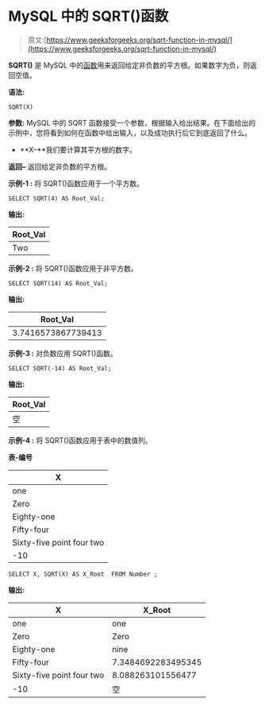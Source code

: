 # MySQL 中的 SQRT()函数

> 原文:[https://www.geeksforgeeks.org/sqrt-function-in-mysql/](https://www.geeksforgeeks.org/sqrt-function-in-mysql/)

**SQRT()** 是 MySQL 中的[函数](https://www.geeksforgeeks.org/sql-functions-aggregate-scalar-functions/)用来返回给定非负数的平方根。如果数字为负，则返回空值。

**语法:**

```
SQRT(X)

```

**参数:**
MySQL 中的 SQRT 函数接受一个参数，根据输入给出结果。在下面给出的示例中，您将看到如何在函数中给出输入，以及成功执行后它到底返回了什么。

*   **X–**我们要计算其平方根的数字。

**返回–**
返回给定非负数的平方根。

**示例-1 :**
将 SQRT()函数应用于一个平方数。

```
SELECT SQRT(4) AS Root_Val;

```

**输出:**

| Root_Val |
| --- |
| Two |

**示例-2 :**
将 SQRT()函数应用于非平方数。

```
SELECT SQRT(14) AS Root_Val;

```

**输出:**

| Root_Val |
| --- |
| 3.7416573867739413 |

**示例-3 :**
对负数应用 SQRT()函数。

```
SELECT SQRT(-14) AS Root_Val;

```

**输出:**

| Root_Val |
| --- |
| 空 |

**示例-4 :**
将 SQRT()函数应用于表中的数值列。

**表-编号**

| X |
| --- |
| one |
| Zero |
| Eighty-one |
| Fifty-four |
| Sixty-five point four two |
| -10 |

```
SELECT X, SQRT(X) AS X_Root  FROM Number ;

```

**输出:**

| X | X_Root |
| --- | --- |
| one | one |
| Zero | Zero |
| Eighty-one | nine |
| Fifty-four | 7.3484692283495345 |
| Sixty-five point four two | 8.088263101556477 |
| -10 | 空 |